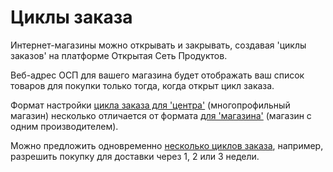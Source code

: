 # Циклы заказа

Интернет-магазины можно открывать и закрывать, создавая 'циклы заказов' на платформе Открытая Сеть Продуктов.

Веб-адрес ОСП для вашего магазина будет отображать ваш список товаров для покупки только тогда, когда открыт цикл заказа.

Формат настройки [цикла заказа для 'центра'](order-cycles-for-hubs.md) \(многопрофильный магазин\) несколько отличается от формата [для 'магазина'](order-cycles-for-producers.md) \(магазин с одним производителем\).

Можно предложить одновременно [несколько циклов заказа](opening-more-than-one-order-cycle.md), например, разрешить покупку для доставки через 1, 2 или 3 недели.

